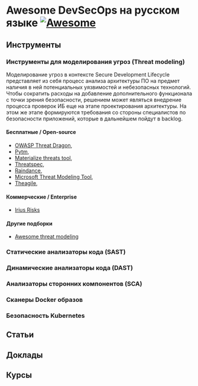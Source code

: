 # Awesome DevSecOps на русском языке [![Awesome](https://cdn.rawgit.com/sindresorhus/awesome/d7305f38d29fed78fa85652e3a63e154dd8e8829/media/badge.svg)](https://github.com/sindresorhus/awesome)
## Инструменты
### Инструменты для моделирования угроз (Threat modeling)
Моделирование угроз в контексте Secure Development Lifecycle представляет из себя процесс анализа архитектуры ПО на предмет наличия в ней потенциальных уязвимостей и небезопасных технологий. Чтобы сократить расходы на добавление дополнительного функционала с точки зрения безопасности, решением может являться внедрение процесса проверок ИБ еще на этапе проектирования архитектуры. На этом же этапе формируются требования со стороны специалистов по безопасности приложений, которые в дальнейшем пойдут в backlog. 

#### Бесплатные / Open-source
* [OWASP Threat Dragon](https://owasp.org/www-project-threat-dragon/),
* [Pytm](https://github.com/izar/pytm),
* [Materialize threats tool](https://github.com/secmerc/materialize_threats),
* [Threatspec](https://github.com/threatspec/threatspec%20),
* [Raindance](https://github.com/devsecops/raindance),
* [Microsoft Threat Modeling Tool](https://docs.microsoft.com/en-gb/azure/security/develop/threat-modeling-tool),
* [Theagile](https://github.com/Threagile/threagile),
#### Коммерческие / Enterprise 
* [Irius Risks](https://iriusrisk.com/)

#### Другие подборки
* [Awesome threat modeling](https://github.com/hysnsec/awesome-threat-modelling)
### Статические анализаторы кода (SAST)

### Динамические анализаторы кода (DAST)
### Анализаторы сторонних компонентов (SCA)
### Сканеры Docker образов
### Безопасность Kubernetes
## Статьи
## Доклады
## Курсы
